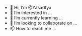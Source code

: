 - 👋 Hi, I’m @Yasadtya
- 👀 I’m interested in ...
- 🌱 I’m currently learning ...
- 💞️ I’m looking to collaborate on ...
- 📫 How to reach me ...

<!---
Yasadtya/Yasadtya is a ✨ special ✨ repository because its `README.md` (this file) appears on your GitHub profile.
You can click the Preview link to take a look at your changes.
--->
